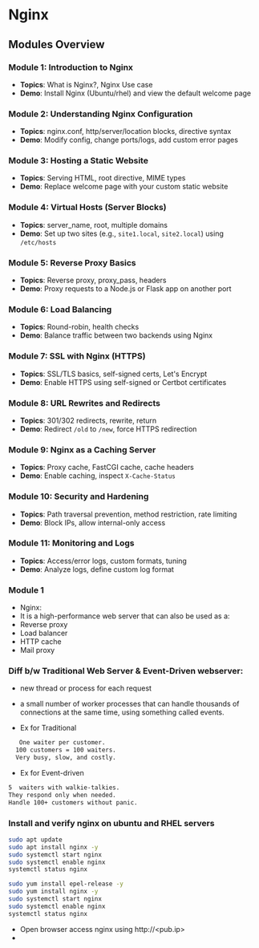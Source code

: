 #   Nginx

## Modules Overview

###   Module 1: Introduction to Nginx
- **Topics**: What is Nginx?, Nginx  Use case
- **Demo**: Install Nginx (Ubuntu/rhel) and view the default welcome page

###   Module 2: Understanding Nginx Configuration
- **Topics**: nginx.conf, http/server/location blocks, directive syntax
- **Demo**: Modify config, change ports/logs, add custom error pages

###   Module 3: Hosting a Static Website
- **Topics**: Serving HTML, root directive, MIME types
- **Demo**: Replace welcome page with your custom static website

###   Module 4: Virtual Hosts (Server Blocks)
- **Topics**: server_name, root, multiple domains
- **Demo**: Set up two sites (e.g., `site1.local`, `site2.local`) using `/etc/hosts`

###   Module 5: Reverse Proxy Basics
- **Topics**: Reverse proxy, proxy_pass, headers
- **Demo**: Proxy requests to a Node.js or Flask app on another port

###   Module 6: Load Balancing
- **Topics**: Round-robin, health checks
- **Demo**: Balance traffic between two backends using Nginx

###   Module 7: SSL with Nginx (HTTPS)
- **Topics**: SSL/TLS basics, self-signed certs, Let's Encrypt
- **Demo**: Enable HTTPS using self-signed or Certbot certificates

###   Module 8: URL Rewrites and Redirects
- **Topics**: 301/302 redirects, rewrite, return
- **Demo**: Redirect `/old` to `/new`, force HTTPS redirection

###   Module 9: Nginx as a Caching Server
- **Topics**: Proxy cache, FastCGI cache, cache headers
- **Demo**: Enable caching, inspect `X-Cache-Status`

###   Module 10: Security and Hardening
- **Topics**: Path traversal prevention, method restriction, rate limiting
- **Demo**: Block IPs, allow internal-only access

###   Module 11: Monitoring and Logs
- **Topics**: Access/error logs, custom formats, tuning
- **Demo**: Analyze logs, define custom log format


### Module 1
- Nginx:
- It  is a high-performance web server that can also be used as a:
- Reverse proxy
- Load balancer
- HTTP cache
- Mail proxy

 ### Diff b/w  Traditional  Web Server & Event-Driven webserver:
 - new thread or process for each request
 - a small number of worker processes that can handle thousands of connections at the same time, using something called events.

 - Ex for Traditional
```bash
   One waiter per customer.
  100 customers = 100 waiters.
  Very busy, slow, and costly.
```
 - Ex for Event-driven
   
```bash
5  waiters with walkie-talkies.
They respond only when needed.
Handle 100+ customers without panic.
```
### Install and verify nginx on ubuntu and RHEL servers

```bash
sudo apt update
sudo apt install nginx -y
sudo systemctl start nginx
sudo systemctl enable nginx
systemctl status nginx
```
```bash
sudo yum install epel-release -y
sudo yum install nginx -y
sudo systemctl start nginx
sudo systemctl enable nginx
systemctl status nginx
```
- Open browser access nginx using http://<pub.ip>
- 










